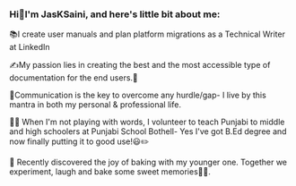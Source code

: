 ### Hi👋I'm JasKSaini, and here's little bit about me:

:books:I create user manuals and plan platform migrations as a Technical Writer at LinkedIn

✍️My passion lies in creating the best and the most accessible type of documentation for the end users.📝

:key:Communication is the key to overcome any hurdle/gap- I live by this mantra in both my personal & professional life.

:woman_teacher: When I'm not playing with words, I volunteer to teach Punjabi to middle and high schoolers at Punjabi School Bothell- Yes I've got B.Ed degree and now finally putting it to good use!:smiley::pencil2:

:cookie: Recently discovered the joy of baking with my younger one. Together we experiment, laugh and bake some sweet memories:pie:🍰.
<!--
**JasKSaini/JaskSaini** is a ✨ _special_ ✨ repository because its `README.md` (this file) appears on your GitHub profile.

Here are some ideas to get you started:

- 🔭 I’m currently working on ...
- 🌱 I’m currently learning ...
- 👯 I’m looking to collaborate on ...
- 🤔 I’m looking for help with ...
- 💬 Ask me about ...
- 📫 How to reach me: ...
- 😄 Pronouns: ...
- ⚡ Fun fact: ...
-->
